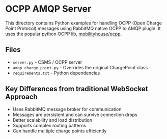 # OCPP AMQP Server

This directory contains Python examples for handling OCPP (Open Charge Point Protocol) messages using RabbitMQ native OCPP to AMQP plugin. It uses the popular python OCPP lib, [mobilityhouse/ocpp](https://github.com/mobilityhouse/ocpp).

## Files

- `server.py` - CSMS / OCPP server
- `amqp_charge_point.py` - Overrides the original ChargePoint class
- `requirements.txt` - Python dependencies

## Key Differences from traditional WebSocket Approach

- Uses RabbitMQ message broker for communication
- Messages are persistent and can survive connection drops
- Better scalability and load distribution
- Supports complex routing patterns
- Can handle multiple charge points efficiently
